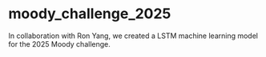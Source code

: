 # moody_challenge_2025
In collaboration with Ron Yang, we created a LSTM machine learning model for the 2025 Moody challenge.
